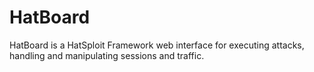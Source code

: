 # HatBoard
HatBoard is a HatSploit Framework web interface for executing attacks, handling and manipulating sessions and traffic.
